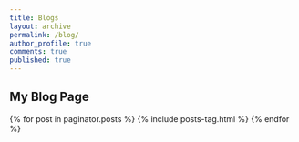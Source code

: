 ```yaml
---
title: Blogs
layout: archive
permalink: /blog/
author_profile: true
comments: true
published: true
---
```


##  My Blog Page
{% for post in paginator.posts %}
  {% include posts-tag.html %}
{% endfor %}
